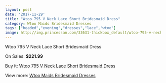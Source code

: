 ```yaml
---
layout: post
date: '2017-11-29'
title: "Wtoo 795 V Neck Lace Short Bridesmaid Dress"
category: Wtoo Maids Bridesmaid Dresses
tags: ["beaded","evening","dresses","lace","wtoo"]
image: http://img.princessan.com/33631-thickbox_default/wtoo-795-v-neck-lace-short-bridesmaid-dress.jpg
---
```

Wtoo 795 V Neck Lace Short Bridesmaid Dress

On Sales: **$221.99**
<a href="https://www.princessan.com/en/15638-wtoo-795-v-neck-lace-short-bridesmaid-dress.html"><amp-img layout="responsive" width="600" height="600" src="//img.princessan.com/33631-thickbox_default/wtoo-795-v-neck-lace-short-bridesmaid-dress.jpg" alt="Wtoo 795 V Neck Lace Short Bridesmaid Dress 0" /></a>
<a href="https://www.princessan.com/en/15638-wtoo-795-v-neck-lace-short-bridesmaid-dress.html"><amp-img layout="responsive" width="600" height="600" src="//img.princessan.com/33632-thickbox_default/wtoo-795-v-neck-lace-short-bridesmaid-dress.jpg" alt="Wtoo 795 V Neck Lace Short Bridesmaid Dress 1" /></a>

Buy it: [Wtoo 795 V Neck Lace Short Bridesmaid Dress](https://www.princessan.com/en/15638-wtoo-795-v-neck-lace-short-bridesmaid-dress.html "Wtoo 795 V Neck Lace Short Bridesmaid Dress")

View more: [Wtoo Maids Bridesmaid Dresses](https://www.princessan.com/en/115- "Wtoo Maids Bridesmaid Dresses")